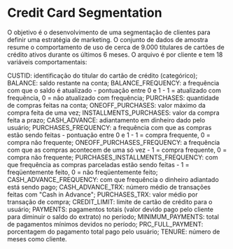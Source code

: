 # Credit Card Segmentation
O objetivo é o desenvolvimento de uma segmentação de clientes para definir uma estratégia de marketing. O conjunto de dados de amostra resume o comportamento de uso de cerca de 9.000 titulares de cartões de crédito ativos durante os últimos 6 meses. O arquivo é por cliente e tem 18 variáveis ​​comportamentais:

CUSTID: identificação do titular do cartão de crédito (categórico);
BALANCE: saldo restante na conta;
BALANCE_FREQUENCY: a frequência com que o saldo é atualizado - pontuação entre 0 e 1 - 1 = atualizado com frequência, 0 = não atualizado com frequência;
PURCHASES: quantidade de compras feitas na conta;
ONEOFF_PURCHASES: valor máximo da compra feita de uma vez;
INSTALLMENTS_PURCHASES: valor da compra feita a prazo;
CASH_ADVANCE: adiantamento em dinheiro dado pelo usuário;
PURCHASES_FREQUENCY: a frequência com que as compras estão sendo feitas - pontuação entre 0 e 1 - 1 = compra frequente, 0 = compra não frequente;
ONEOFF_PURCHASES_FREQUENCY: a frequência com que as compras acontecem de uma só vez - 1 = compra frequente, 0 = compra não frequente;
PURCHASES_INSTALLMENTS_FREQUENCY: com que frequência as compras parceladas estão sendo feitas - 1 = freqüentemente feito, 0 = não freqüentemente feito;
CASH_ADVANCE_FREQUENCY: com que frequência o dinheiro adiantado está sendo pago;
CASH_ADVANCE_TRX: número médio de transações feitas com "Cash in Advance";
PURCHASES_TRX: valor médio por transação de compra;
CREDIT_LIMIT: limite de cartão de crédito para o usuário;
PAYMENTS: pagamentos totais (valor devido pago pelo cliente para diminuir o saldo do extrato) no período;
MINIMUM_PAYMENTS: total de pagamentos mínimos devidos no período;
PRC_FULL_PAYMENT: porcentagem do pagamento total pago pelo usuário;
TENURE: número de meses como cliente.
